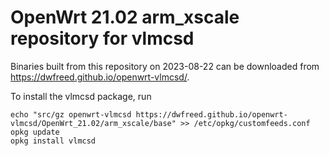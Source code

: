 OpenWrt 21.02 arm_xscale repository for vlmcsd
========

Binaries built from this repository on 2023-08-22 can be downloaded from <https://dwfreed.github.io/openwrt-vlmcsd/>.

To install the vlmcsd package, run

```
echo "src/gz openwrt-vlmcsd https://dwfreed.github.io/openwrt-vlmcsd/OpenWrt_21.02/arm_xscale/base" >> /etc/opkg/customfeeds.conf
opkg update
opkg install vlmcsd
```
